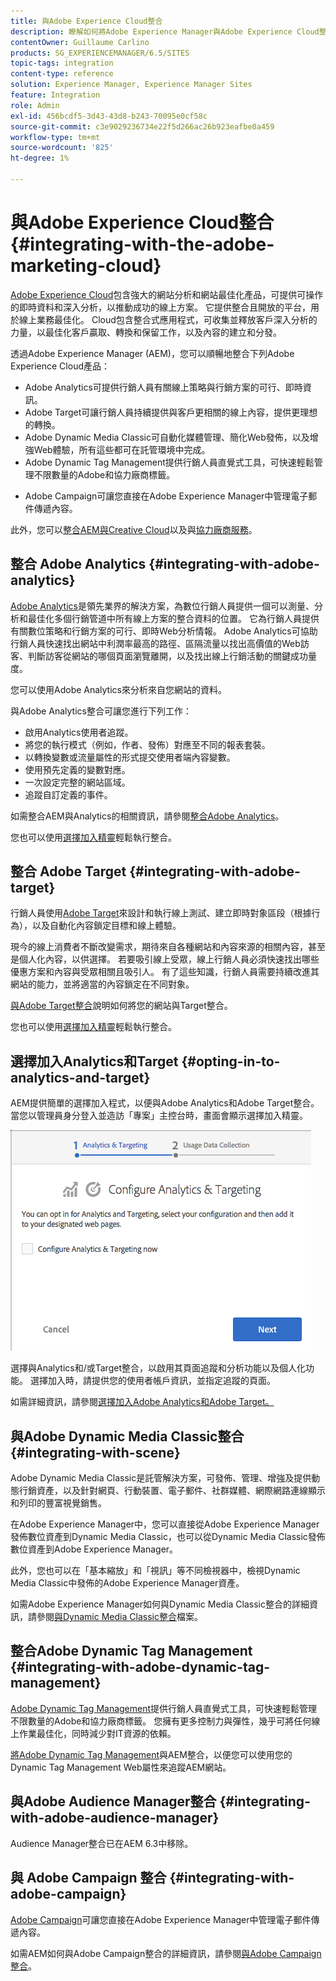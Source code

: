 ```yaml
---
title: 與Adobe Experience Cloud整合
description: 瞭解如何將Adobe Experience Manager與Adobe Experience Cloud整合。
contentOwner: Guillaume Carlino
products: SG_EXPERIENCEMANAGER/6.5/SITES
topic-tags: integration
content-type: reference
solution: Experience Manager, Experience Manager Sites
feature: Integration
role: Admin
exl-id: 456bcdf5-3d43-43d8-b243-70095e0cf58c
source-git-commit: c3e9029236734e22f5d266ac26b923eafbe0a459
workflow-type: tm+mt
source-wordcount: '825'
ht-degree: 1%

---
```


# 與Adobe Experience Cloud整合{#integrating-with-the-adobe-marketing-cloud}

[Adobe Experience Cloud](https://business.adobe.com/products/marketing-cloud/main.html)包含強大的網站分析和網站最佳化產品，可提供可操作的即時資料和深入分析，以推動成功的線上方案。 它提供整合且開放的平台，用於線上業務最佳化。 Cloud包含整合式應用程式，可收集並釋放客戶深入分析的力量，以最佳化客戶贏取、轉換和保留工作，以及內容的建立和分發。

透過Adobe Experience Manager (AEM)，您可以順暢地整合下列Adobe Experience Cloud產品：

* Adobe Analytics可提供行銷人員有關線上策略與行銷方案的可行、即時資訊。
* Adobe Target可讓行銷人員持續提供與客戶更相關的線上內容，提供更理想的轉換。
* Adobe Dynamic Media Classic可自動化媒體管理、簡化Web發佈，以及增強Web體驗，所有這些都可在託管環境中完成。
* Adobe Dynamic Tag Management提供行銷人員直覺式工具，可快速輕鬆管理不限數量的Adobe和協力廠商標籤。
<!-- Search&Promote is end of life as of September 1, 2022 * Adobe Search&Promote gives marketers the ability to control and optimize the search results on their sites. -->
* Adobe Campaign可讓您直接在Adobe Experience Manager中管理電子郵件傳遞內容。

此外，您可以[整合AEM與Creative Cloud](/help/assets/aem-cc-integration-best-practices.md)以及與[協力廠商服務](/help/sites-administering/third-party-services.md)。

## 整合 Adobe Analytics {#integrating-with-adobe-analytics}

[Adobe Analytics](https://business.adobe.com/products/analytics/adobe-analytics.html)是領先業界的解決方案，為數位行銷人員提供一個可以測量、分析和最佳化多個行銷管道中所有線上方案的整合資料的位置。 它為行銷人員提供有關數位策略和行銷方案的可行、即時Web分析情報。 Adobe Analytics可協助行銷人員快速找出網站中利潤率最高的路徑、區隔流量以找出高價值的Web訪客、判斷訪客從網站的哪個頁面瀏覽離開，以及找出線上行銷活動的關鍵成功量度。

您可以使用Adobe Analytics來分析來自您網站的資料。

與Adobe Analytics整合可讓您進行下列工作：

* 啟用Analytics使用者追蹤。
* 將您的執行模式（例如，作者、發佈）對應至不同的報表套裝。
* 以轉換變數或流量屬性的形式提交使用者端內容變數。
* 使用預先定義的變數對應。
* 一次設定完整的網站區域。
* 追蹤自訂定義的事件。

如需整合AEM與Analytics的相關資訊，請參閱[整合Adobe Analytics](/help/sites-administering/adobeanalytics.md)。

您也可以使用[選擇加入精靈](/help/sites-administering/opt-in.md)輕鬆執行整合。

## 整合 Adobe Target {#integrating-with-adobe-target}

行銷人員使用[Adobe Target](https://business.adobe.com/products/target/adobe-target.html)來設計和執行線上測試、建立即時對象區段（根據行為），以及自動化內容鎖定目標和線上體驗。

現今的線上消費者不斷改變需求，期待來自各種網站和內容來源的相關內容，甚至是個人化內容，以供選擇。 若要吸引線上受眾，線上行銷人員必須快速找出哪些優惠方案和內容與受眾相關且吸引人。 有了這些知識，行銷人員需要持續改進其網站的能力，並將適當的內容鎖定在不同對象。

[與Adobe Target整合](/help/sites-administering/target.md)說明如何將您的網站與Target整合。

您也可以使用[選擇加入精靈](/help/sites-administering/opt-in.md)輕鬆執行整合。

## 選擇加入Analytics和Target {#opting-in-to-analytics-and-target}

AEM提供簡單的選擇加入程式，以便與Adobe Analytics和Adobe Target整合。 當您以管理員身分登入並造訪「專案」主控台時，畫面會顯示選擇加入精靈。

![chlimage_1-107](assets/chlimage_1-107a.png)

選擇與Analytics和/或Target整合，以啟用其頁面追蹤和分析功能以及個人化功能。 選擇加入時，請提供您的使用者帳戶資訊，並指定追蹤的頁面。

如需詳細資訊，請參閱[選擇加入Adobe Analytics和Adobe Target。](/help/sites-administering/opt-in.md)

## 與Adobe Dynamic Media Classic整合 {#integrating-with-scene}

Adobe Dynamic Media Classic是託管解決方案，可發佈、管理、增強及提供動態行銷資產，以及針對網頁、行動裝置、電子郵件、社群媒體、網際網路連線顯示和列印的豐富視覺銷售。

在Adobe Experience Manager中，您可以直接從Adobe Experience Manager發佈數位資產到Dynamic Media Classic，也可以從Dynamic Media Classic發佈數位資產到Adobe Experience Manager。

此外，您也可以在「基本縮放」和「視訊」等不同檢視器中，檢視Dynamic Media Classic中發佈的Adobe Experience Manager資產。

如需Adobe Experience Manager如何與Dynamic Media Classic整合的詳細資訊，請參閱[與Dynamic Media Classic整合](/help/sites-administering/scene7.md)檔案。

## 整合Adobe Dynamic Tag Management {#integrating-with-adobe-dynamic-tag-management}

[Adobe Dynamic Tag Management](https://business.adobe.com/products/experience-platform/adobe-experience-platform.html)提供行銷人員直覺式工具，可快速輕鬆管理不限數量的Adobe和協力廠商標籤。 您擁有更多控制力與彈性，幾乎可將任何線上作業最佳化，同時減少對IT資源的依賴。

[將Adobe Dynamic Tag Management](/help/sites-administering/dtm.md)與AEM整合，以便您可以使用您的Dynamic Tag Management Web屬性來追蹤AEM網站。

## 與Adobe Audience Manager整合 {#integrating-with-adobe-audience-manager}

Audience Manager整合已在AEM 6.3中移除。

<!-- Search&Promote is end of life as of September 1, 2022 ## Integrating with Search&Promote {#integrating-with-search-promote} -->

<!-- Search&Promote is end of life as of September 1, 2022 Adobe Search&Promote enables marketers to optimizehow visitors browse, find, compare, and select relevant products and content on web and mobile sites. Businesses can easily promote priority items based on business objectives and visitor intent, and automate merchandising and promotions activity via KPI-based triggers or metrics. -->

<!-- Search&Promote is end of life as of September 1, 2022 Adobe Search&Promote is a reliable and scalable hosted site search application, capable of scaling to millions of pages or products, for heavily visited online businesses ranging from retail to news sites. It offers unprecedented levels of marketer control and metrics-based relevance. -->

<!-- Search&Promote is end of life as of September 1, 2022 For information about integrating AEM and Search&Promote, see [Integrating with Adobe Search&Promote](/help/sites-administering/search-and-promote.md). -->

## 與 Adobe Campaign 整合 {#integrating-with-adobe-campaign}

[Adobe Campaign](https://business.adobe.com/products/campaign/adobe-campaign.html)可讓您直接在Adobe Experience Manager中管理電子郵件傳遞內容。

如需AEM如何與Adobe Campaign整合的詳細資訊，請參閱[與Adobe Campaign整合](/help/sites-administering/campaignstandard.md)。

